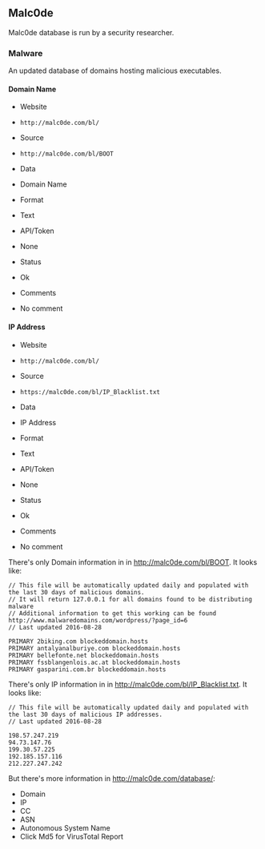 ## Malc0de

Malc0de database is run by a security researcher.

### Malware

An updated database of domains hosting malicious executables.

#### Domain Name
>
* Website
 - `http://malc0de.com/bl/`
* Source
 - `http://malc0de.com/bl/BOOT`
* Data
 - Domain Name
* Format
 - Text
* API/Token
 - None
* Status
 - Ok
* Comments
 - No comment

#### IP Address
>
* Website
 - `http://malc0de.com/bl/`
* Source
 - `https://malc0de.com/bl/IP_Blacklist.txt`
* Data
 - IP Address
* Format
 - Text
* API/Token
 - None
* Status
 - Ok
* Comments
 - No comment

There's only Domain information in  in http://malc0de.com/bl/BOOT. It looks like:

    // This file will be automatically updated daily and populated with the last 30 days of malicious domains.
    // It will return 127.0.0.1 for all domains found to be distributing malware
    // Additional information to get this working can be found http://www.malwaredomains.com/wordpress/?page_id=6
    // Last updated 2016-08-28  

    PRIMARY 2biking.com blockeddomain.hosts
    PRIMARY antalyanalburiye.com blockeddomain.hosts
    PRIMARY bellefonte.net blockeddomain.hosts
    PRIMARY fssblangenlois.ac.at blockeddomain.hosts
    PRIMARY gasparini.com.br blockeddomain.hosts

There's only IP information in  in http://malc0de.com/bl/IP_Blacklist.txt. It looks like:

    // This file will be automatically updated daily and populated with the last 30 days of malicious IP addresses.
    // Last updated 2016-08-28  

    198.57.247.219
    94.73.147.76
    199.30.57.225
    192.185.157.116
    212.227.247.242


But there's more information in http://malc0de.com/database/:

* Domain
* IP
* CC
* ASN
* Autonomous System Name
* Click Md5 for VirusTotal Report